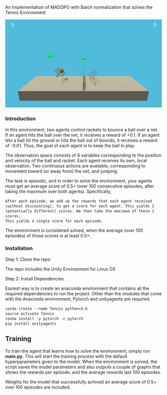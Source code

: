 An Implementation of MADDPG with Batch normalization that solves the Tennis Environment

![](tennis.gif)

### Introduction 

In this environment, two agents control rackets to bounce a ball over a net. If an agent hits the ball over the net, it receives a reward of +0.1. If an agent lets a ball hit the ground or hits the ball out of bounds, it receives a reward of -0.01. Thus, the goal of each agent is to keep the ball in play.

The observation space consists of 8 variables corresponding to the position and velocity of the ball and racket. Each agent receives its own, local observation. Two continuous actions are available, corresponding to movement toward (or away from) the net, and jumping.

The task is episodic, and in order to solve the environment, your agents must get an average score of 0.5+ (over 100 consecutive episodes, after taking the maximum over both agents). Specifically,

    After each episode, we add up the rewards that each agent received (without discounting), to get a score for each agent. This yields 2 (potentially different) scores. We then take the maximum of these 2 scores.
    This yields a single score for each episode.

The environment is considered solved, when the average (over 100 episodes) of those scores is at least 0.5+.

### Installation

Step 1: Clone the repo

The repo includes the Unity Environment for Linux OS

Step 2: Install Dependencies

Easiest way is to create an anaconda environment that contains all the required dependencies to run the project. Other than the modules that come with the Anaconda environment, Pytorch and unityagents are required.

```
conda create --name Tennis python=3.6
source activate Tennis
conda install -y pytorch -c pytorch
pip install unityagents
```

## Training

To train the agent that learns how to solve the environment, simply run **main.py**. This will start the training process with the default hyperparameters given to the model. When the environment is solved, the script saves the model parameters and also outputs a couple of graphs that shows the rewards per episode, and the average rewards last 100 episodes.

Weights for the model that successfully achived an average score of 0.5+ over 100 episodes are included. 
